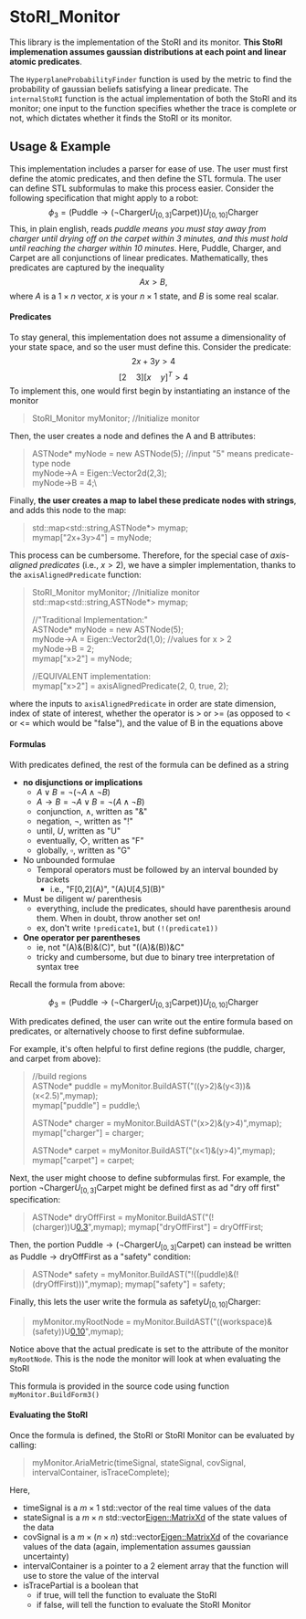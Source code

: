 # StoRI_Monitor

This library is the implementation of the StoRI and its monitor. **This StoRI implemenation assumes gaussian distributions at each point and linear atomic predicates**.

The `HyperplaneProbabilityFinder` function is used by the metric to find the probability of gaussian beliefs satisfying a linear predicate. The `internalStoRI` function is the actual implementation of both the StoRI and its monitor; one input to the function specifies whether the trace is complete or not, which dictates whether it finds the StoRI or its monitor. 

## Usage & Example
This implementation includes a parser for ease of use. The user must first define the atomic predicates, and then define the STL formula. The user can define STL subformulas to make this process easier. Consider the following specification that might apply to a robot:
$$\phi_3 = (\text{Puddle}\rightarrow(\lnot\text{Charger} U_{[0,3]}\text{Carpet}))U_{[0,10]}\text{Charger}$$
This, in plain english, reads *puddle means you must stay away from charger until drying off on the carpet within 3 minutes, and this must hold until reaching the charger within 10 minutes*. Here, Puddle, Charger, and Carpet are all conjunctions of linear predicates. Mathematically, thes predicates are captured by the inequality 
$$Ax > B,$$
where $A$ is a $1 \times n$ vector, $x$ is your $n \times 1$ state, and $B$ is some real scalar. 

#### Predicates
To stay general, this implementation does not assume a dimensionality of your state space, and so the user must define this. Consider the predicate: 
$$2x + 3y > 4$$
$$[2 \quad 3][x \quad y]^T > 4$$
To implement this, one would first begin by instantiating an instance of the monitor
>  StoRI_Monitor myMonitor; //Initialize monitor 

Then, the user creates a node and defines the A and B attributes:
> ASTNode* myNode = new ASTNode(5); //input "5" means predicate-type node \
myNode->A = Eigen::Vector2d(2,3);\
myNode->B = 4;\

Finally, **the user creates a map to label these predicate nodes with strings**, and adds this node to the map:
> std::map\<std::string,ASTNode*\> mymap;\
mymap["2x+3y>4"] = myNode;

This process can be cumbersome. Therefore, for the special case of *axis-aligned predicates* (i.e., $x>2$), we have a simpler implementation, thanks to the `axisAlignedPredicate` function:
>  StoRI_Monitor myMonitor; //Initialize monitor \
> std::map\<std::string,ASTNode*\> mymap;
>
> //"Traditional Implementation:"\
ASTNode* myNode = new ASTNode(5); \
myNode->A = Eigen::Vector2d(1,0); //values for x > 2\
myNode->B = 2;\
mymap["x>2"] = myNode;
>
> //EQUIVALENT implementation:\
  mymap["x>2"] = axisAlignedPredicate(2, 0, true, 2); 

where the inputs to `axisAlignedPredicate` in order are state dimension, index of state of interest, whether the operator is > or >= (as opposed to < or <= which would be "false"), and the value of B in the equations above

#### Formulas
With predicates defined, the rest of the formula can be defined as a string
- **no disjunctions or implications**
  - $A \lor B = \lnot(\lnot A \land \lnot B)$
  - $A \rightarrow B = \lnot A \lor B = \lnot(A \land \lnot B)$
  - conjunction, $\land$, written as "&"
  - negation, $\lnot$, written as "!"
  - until, $U$, written as "U"
  - eventually, $\Diamond$, written as "F"
  - globally, $\square$, written as "G"
- No unbounded formulae
  - Temporal operators must be followed by an interval bounded by brackets
    - i.e., "F[0,2](A\)", "(A)U[4,5](B\)"
- Must be diligent w/ parenthesis
  - everything, include the predicates, should have parenthesis around them. When in doubt, throw another set on!
  - ex, don't write `!predicate1`, but `(!(predicate1))`
- **One operator per parentheses**
  - ie, not "(A)&(B)&(C\)", but "((A)&(B))&C"
  - tricky and cumbersome, but due to binary tree interpretation of syntax tree

Recall the formula from above:

$$\phi_3 = (\text{Puddle}\rightarrow(\lnot\text{Charger} U_{[0,3]}\text{Carpet}))U_{[0,10]}\text{Charger}$$

With predicates defined, the user can write out the entire formula based on predicates, or alternatively choose to first define subformulae.

For example, it's often helpful to first define regions (the puddle, charger, and carpet from above):
> //build regions\
> ASTNode* puddle = myMonitor.BuildAST("((y>2)&(y<3))&(x<2.5)",mymap);\
> mymap["puddle"] = puddle;\
>
> ASTNode* charger = myMonitor.BuildAST("(x>2)&(y>4)",mymap);
> mymap["charger"] = charger;
>
> ASTNode* carpet = myMonitor.BuildAST("(x<1)&(y>4)",mymap);
> mymap["carpet"] = carpet;

Next, the user might choose to define subformulas first. For example, the portion $\lnot \text{Charger}U_{[0,3]}\text{Carpet}$ might be defined first as ad "dry off first" specification:
> ASTNode* dryOffFirst = myMonitor.BuildAST("(!(charger))U[0,3](carpet)",mymap);
> mymap["dryOffFirst"] = dryOffFirst;

Then, the portion $\text{Puddle}\rightarrow(\lnot \text{Charger}U_{[0,3]}\text{Carpet})$ can instead be written as $\text{Puddle}\rightarrow \text{dryOffFirst}$ as a "safety" condition:

> ASTNode* safety = myMonitor.BuildAST("!((puddle)&(!(dryOffFirst)))",mymap);
> mymap["safety"] = safety;

Finally, this lets the user write the formula as $\text{safety}U_{[0,10]}\text{Charger}$:
> myMonitor.myRootNode = myMonitor.BuildAST("((workspace)&(safety))U[0,10](charger)",mymap);

Notice above that the actual predicate is set to the attribute of the monitor `myRootNode`. This is the node the monitor will look at when evaluating the StoRI

This formula is provided in the source code using function `myMonitor.BuildForm3()`

#### Evaluating the StoRI
Once the formula is defined, the StoRI or StoRI Monitor can be evaluated by calling:
> myMonitor.AriaMetric(timeSignal, stateSignal, covSignal, intervalContainer, isTraceComplete);

Here, 
- timeSignal is a $m\times 1$ std::vector<double> of the real time values of the data
- stateSignal is a $m\times n$ std::vector<Eigen::MatrixXd> of the state values of the data
- covSignal is a $m\times (n \times n)$ std::vector<Eigen::MatrixXd> of the covariance values of the data (again, implementation assumes gaussian uncertainty)
- intervalContainer is a pointer to a 2 element array that the function will use to store the value of the interval
- isTracePartial is a boolean that
  - if true, will tell the function to evaluate the StoRI
  - if false, will tell the function to evaluate the StoRI Monitor
